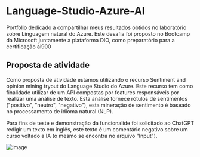 # Language-Studio-Azure-AI
Portfolio dedicado a compartilhar meus resultados obtidos no laboratório sobre Linguagem natural do Azure. Este desafia foi proposto no Bootcamp da Microsoft juntamente a plataforma DIO, como preparatório para a certificação ai900 

## Proposta de atividade 

Como proposta de atividade estamos utilizando o recurso Sentiment and opinion mining tryout do Language Studio do Azure. Este recurso tem como finalidade utilizar de um API compostas por features responsáveis por realizar uma análise de texto. Esta análise fornece rótulos de sentimentos ("positivo", "neutro", "negativo"), esta mineração de sentimento é baseado no processamento de idioma natural (NLP).

Para fins de teste e demonstração da funcionalide foi solicitado ao ChatGPT redigir um texto em inglês, este texto é um comentário negativo sobre um curso voltado a IA (o mesmo se encontra no arquivo "Input"). 

![image](https://github.com/noguedes/Language-Studio-Azure-AI/assets/103072294/a180e733-eada-4e73-918d-434c39022b84)


